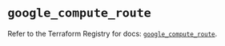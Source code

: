 # `google_compute_route`

Refer to the Terraform Registry for docs: [`google_compute_route`](https://registry.terraform.io/providers/hashicorp/google/6.18.0/docs/resources/compute_route).
